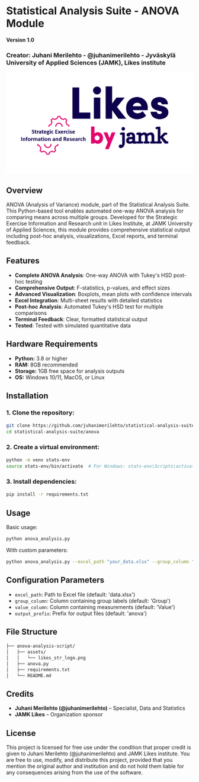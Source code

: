 # Statistical Analysis Suite - ANOVA Module

**Version 1.0**
### Creator: Juhani Merilehto - @juhanimerilehto - Jyväskylä University of Applied Sciences (JAMK), Likes institute

![JAMK Likes Logo](./assets/likes_str_logo.png)

## Overview

ANOVA (Analysis of Variance) module, part of the Statistical Analysis Suite. This Python-based tool enables automated one-way ANOVA analysis for comparing means across multiple groups. Developed for the Strategic Exercise Information and Research unit in Likes Institute, at JAMK University of Applied Sciences, this module provides comprehensive statistical output including post-hoc analysis, visualizations, Excel reports, and terminal feedback.

## Features

- **Complete ANOVA Analysis**: One-way ANOVA with Tukey's HSD post-hoc testing
- **Comprehensive Output**: F-statistics, p-values, and effect sizes
- **Advanced Visualization**: Boxplots, mean plots with confidence intervals
- **Excel Integration**: Multi-sheet results with detailed statistics
- **Post-hoc Analysis**: Automated Tukey's HSD test for multiple comparisons
- **Terminal Feedback**: Clear, formatted statistical output
- **Tested**: Tested with simulated quantitative data

## Hardware Requirements

- **Python:** 3.8 or higher
- **RAM:** 8GB recommended
- **Storage:** 1GB free space for analysis outputs
- **OS:** Windows 10/11, MacOS, or Linux

## Installation

### 1. Clone the repository:
```bash
git clone https://github.com/juhanimerilehto/statistical-analysis-suite.git
cd statistical-analysis-suite/anova
```

### 2. Create a virtual environment:
```bash
python -m venv stats-env
source stats-env/bin/activate  # For Windows: stats-env\Scripts\activate
```

### 3. Install dependencies:
```bash
pip install -r requirements.txt
```

## Usage

Basic usage:
```bash
python anova_analysis.py
```

With custom parameters:
```bash
python anova_analysis.py --excel_path "your_data.xlsx" --group_column "Group" --value_column "Value"
```

## Configuration Parameters

- `excel_path`: Path to Excel file (default: 'data.xlsx')
- `group_column`: Column containing group labels (default: 'Group')
- `value_column`: Column containing measurements (default: 'Value')
- `output_prefix`: Prefix for output files (default: 'anova')

## File Structure

```plaintext
├── anova-analysis-script/
│   ├── assets/
│   │   └── likes_str_logo.png
│   ├── anova.py
│   ├── requirements.txt
│   └── README.md
```

## Credits

- **Juhani Merilehto (@juhanimerilehto)** – Specialist, Data and Statistics
- **JAMK Likes** – Organization sponsor

## License

This project is licensed for free use under the condition that proper credit is given to Juhani Merilehto (@juhanimerilehto) and JAMK Likes institute. You are free to use, modify, and distribute this project, provided that you mention the original author and institution and do not hold them liable for any consequences arising from the use of the software.